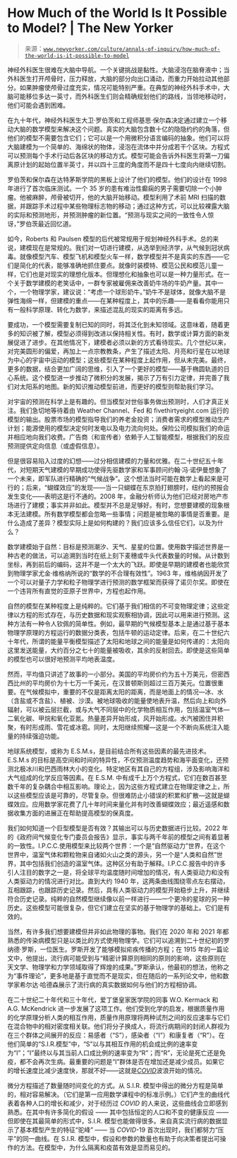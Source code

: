 <!--yml

category: 未分类

date: 2024-05-27 14:52:34

-->

# How Much of the World Is It Possible to Model? | The New Yorker

> 来源：[`www.newyorker.com/culture/annals-of-inquiry/how-much-of-the-world-is-it-possible-to-model`](https://www.newyorker.com/culture/annals-of-inquiry/how-much-of-the-world-is-it-possible-to-model)

神经外科医生很难在大脑中导航。一个关键挑战是黏性。大脑浸泡在脑脊液中；当外科医生打开颅骨时，压力释放，大脑的部分向出口涌动，而重力开始拉动其他部分。如果肿瘤使颅骨过度充实，情况可能特别严重。在典型的神经外科手术中，大脑可能移位多达一英寸，而外科医生们则会精确规划他们的路线，当领地移动时，他们可能会遇到困难。

在九十年代，神经外科医生大卫·罗伯茨和工程师基思·保尔森决定通过建立一个移动大脑的数学模型来解决这个问题。真实的大脑包含数十亿的隐隐约约的角落，但他们的模型不需要包含它们；它可以是一个用微积分语言编码的抽象。他们可以将大脑建模为一个简单的、海绵状的物体，浸泡在流体中并分成若干个区块。方程式可以预测每个手术行动后各区块的移动方式。模型可能会告诉外科医生将第一刀偏离原计划的起始位置半英寸，并以四十三度的角度而不是四十七度向内继续切割。

罗伯茨和保尔森在达特茅斯学院的黑板上设计了他们的模型。他们的设计在 1998 年进行了首次临床测试。一个 35 岁的患有难治性癫痫的男子需要切除一个小肿瘤。他被麻醉，颅骨被切开，他的大脑开始移动。模型利用了术前 MRI 扫描的数据，并跟踪手术过程中某些物理标志物的移动；通过这种方式，可以比较裸露大脑的实际和预测地形，并预测肿瘤的新位置。“预测与现实之间的一致性令人惊讶，”罗伯茨最近回忆道。

如今，Roberts 和 Paulsen 模型的后代被常规用于规划神经外科手术。总的来说，建模现在是常规的。我们对一切进行建模，从选举到经济学，从气候到冠状病毒。就像模型汽车、模型飞机和模型火车一样，数学模型并不是真实的东西——它们是简化的代表，能够准确地抓住要点。就像时装模特、模范公民和模范儿童一样，它们也是对现实的理想化版本。但理想化和抽象也可以是一种力量形式。在一个关于数学建模的老笑话中，一群专家被雇佣来改善奶牛场的牛奶产量。其中一个，一个物理学家，建议说：“考虑一个球形奶牛。”奶牛不是球体，就像大脑不是弹性海绵一样，但建模的重点——在某种程度上，其中的乐趣——是看看你能用只有一般科学原理、转化为数学，来描述混乱的现实的距离有多远。

要成功，一个模型需要复制已知的同时，将其泛化到未知领域。这意味着，随着更多的知识被了解，模型必须得到改进以保持相关性。有时，数学或计算方面的新发展促进了进步。在其他情况下，建模者必须以新的方式看待现实。几个世纪以来，对完美圆形的偏爱，再加上一点宗教教条，产生了描述太阳、月亮和行星在以地球为中心的宇宙中运动的模型；这些模型在某种程度上起作用，但从未完美。最终，更多的数据，结合更加广阔的思维，引入了一个更好的模型——基于椭圆轨道的日心系统。这个模型进一步推动了微积分的发展，揭示了万有引力定律，并完善了我们对太阳系的地图。新的知识推动模型前进，而更好的模型则帮助我们学习。

对宇宙的预测在科学上是有趣的。但当模型对世俗事务做出预测时，人们才真正关注。我们急切地等待着由 Weather Channel、Fed 和 fivethirtyeight.com 运行的模型的输出。股票市场的模型指导我们的养老金投资；消费者需求的模型推动生产计划；能源使用的模型决定何时发电以及电力流向何处。保险公司模拟我们的命运并相应地向我们收费。广告商（和宣传者）依赖于人工智能模型，根据我们的反应预测提供定向信息（或虚假信息）。

但是很容易陷入过度的幻想——过分相信建模的力量和优雅。在二十世纪五十年代，对短期天气建模的早期成功使得先驱数学家和军事顾问约翰·冯·诺伊曼想象了一个未来，即军队进行精确的“气候战争”。这个想法当时可能在数学上看起来是可行的；后来，“蝴蝶效应”的发现——当一只蝴蝶在东京拍打翅膀时，纽约的预报会发生变化——表明这是行不通的。2008 年，金融分析师认为他们已经对房地产市场进行了建模；事实并非如此。模型并不总是足够好。有时，您想要建模的现象根本无法建模。所有数学模型都会忽略一些事情；问题是被忽略的事情是否重要。是什么造成了差异？模型实际上是如何构建的？我们应该多么信任它们，以及为什么？

数学建模始于自然：目标是预测潮汐、天气、星星的位置。使用数字描述世界是一种古老的做法，可以追溯到当时在纸上刻下麦穗或牛头代表数量的时候。从计数到坐标，再到前后的编码，这并不是一个太大的飞跃。即使是早期的建模者也能欣赏到物理学家尤金·维格纳所说的“数学的不合理有效性”。1963 年，维格纳因开发了一个可以对量子力学和粒子物理学进行预测的数学框架而获得了诺贝尔奖。即使在一个违背所有直觉的亚原子世界中，方程也起作用。

自然的模型在某种程度上是纯粹的。它们基于我们相信的不可变物理定律；这些定律以方程的形式存在，与历史数据和现实观察相协调，因此可以用来进行预测。这种方法有一种令人钦佩的简单性。例如，最早期的气候模型基本上是通过基于基本物理学原理的方程运行的数据分类表，包括牛顿的运动定律。后来，在二十世纪六十年代，所谓的能量平衡模型描述了太阳和地球之间的能量是如何传递的：太阳向这里发送能量，大约百分之七十的能量被吸收，其余的反射回去。即使是这些简单的模型也可以很好地预测平均地表温度。

然而，平均值只讲述了故事的一小部分。美国的平均房价约为五十万美元，但密西西比州的平均房价为十七万一千美元，在汉普顿斯则超过三百万美元。位置很重要。在气候模拟中，重要的不仅是距离太阳的距离，而是地面上的情况—冰、水（含盐或不含盐）、植被、沙漠。被地球吸收的能量使地表升温，然后向上和向外辐射，可以被云层拦截，或与大气不同层中的化学物质相互作用，包括温室气体—二氧化碳、甲烷和氧化亚氮。热量差异开始形成，风开始形成。水汽被困住并积聚，有时形成雨、雪花或冰雹。同时，太阳继续照耀—这是一个不断向系统注入能量的持续强迫功能。

地球系统模型，或称为 E.S.M.s，是目前结合所有这些因素的最先进技术。E.S.M.s 的目标是高空间和时间的特异性，不仅预测温度趋势和海平面变化，还预测北极冰川和巴西雨林大小的变化。特定地区有其自己的方程组，涉及影响海洋和大气组成的化学反应等因素。在 E.S.M. 中有成千上万个方程式，它们在数百甚至数千年的复杂耦合中相互影响。理论上，因为这些方程式建立在物理定律之上，所以这些模型应该是可靠的，尽管复杂。但很难防止小错误的积累和扩散—这就是蝴蝶效应。应用数学家花费了几十年时间来量化并有时改善蝴蝶效应；最近遥感和数据收集方面的进展正在帮助提高模型的保真度。

我们如何知道一个巨型模型是否有效？其输出可以与历史数据进行比较。2022 年的《政府间气候变化专门委员会报告》显示，事实与两千年前的模型之间有着显著的一致性。I.P.C.C.使用模型来比较两个世界：一个是“自然驱动力”世界，在这个世界中，温室气体和颗粒物来自诸如火山之类的源头，另一个是“人类和自然”世界，其中包括我们创造的温室气体。这种区分有助于解释。I.P.C.C.报告中的许多引人注目的数字之一是，将全球平均温度随时间增加的情况，有人类驱动力和没有人类驱动力的情况进行对比。直到大约 1940 年，这两条曲线围绕零点左右摆动，互相跟踪，也跟踪历史记录。然后，具有人类驱动力的模型开始稳步上升，并继续符合历史记录。纯粹的自然模型继续像以前一样进行——一个更冷的星球的另一种历史。这些模型可能很复杂，但它们建立在坚实的基于物理学的基础上。它们是有效的。

当然，有许多我们想要建模但并非如此物理的事物。我们在 2020 年和 2021 年都熟悉的传染病模型只是以类比的方式使用物理学。它们可以追溯到二十世纪初的罗纳德·罗斯，一位医生。罗斯开发了能够模拟疟疾传播的方程；在 1915 年的一篇论文中，他提出，流行病可能受到与“精密计算原则相同的原则的影响，这些原则在天文学、物理学和力学领域取得了辉煌的成果。”罗斯承认，他最初的想法，他称之为“事件理论”，更多地是基于直觉而不是现实，但在随后的一系列论文中，他和数学家希尔达·哈德森展示了流行病的真实数据如何与他们的方程相协调。

在二十世纪二十年代和三十年代，爱丁堡皇家医学院的同事 W.O. Kermack 和 A.G. McKendrick 进一步发展了这项工作。他们受到化学的启发，根据质量作用的化学原理分析人类的相互作用，质量作用原理将两种试剂之间的反应速率与它们在混合物中的相对密度相关联。他们将分子换成人，将流行病期间的封闭人群视为在三个群体之间展开的反应：易感者（“S”），感染者（“I”）和康复者（“R”）。在他们简单的“S.I.R.模型”中，“S”以与其相互作用的机会成比例的速率变为“I”；“I”最终以与其当前人口成比例的速率变为“R”；而“R”，无论是死亡还是免疫，都不会再次生病。最重要的问题是“I”群体是否在增加还是减少成员。如果它的增长速度比减少速度快，那就不好——这就是[*COVID*](https://www.newyorker.com/tag/coronavirus)波浪开始的情况。

微分方程描述了数量随时间变化的方式。从 S.I.R. 模型中得出的微分方程是简单的，相对容易解决。（它们是第一应用数学课程中的标准示例。）它们产生的曲线代表着各种人口的增长和减少，对于经历过 *COVID* 的人来说，这些曲线会立即感到熟悉。在其中有许多简化的假设 —— 其中包括恒定的人口和不变的健康反应 —— 但即使在其最简单的形式中，S.I.R. 模型也能做得很多。来自真实流行病的数据显示了基本模型产生的特征“驼峰” —— 当 *COVID*-19 首次出现时，我们都努力“压平”的同一曲线。在 S.I.R. 模型中，假设和参数的数量也有助于向决策者提出可操作的方法。在模型中，为什么隔离和疫苗有效是显而易见的。
